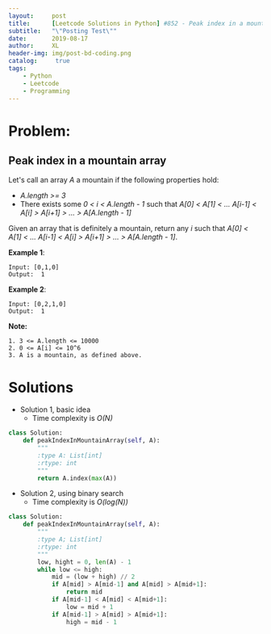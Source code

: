 ```yaml
---
layout:     post
title:      [Leetcode Solutions in Python] #852 - Peak index in a mountain array
subtitle:   "\"Posting Test\""
date:       2019-08-17
author:     XL
header-img: img/post-bd-coding.png
catalog: 	 true
tags:
    - Python
    - Leetcode
    - Programming
---
```


# Problem: 
 
## Peak index in a mountain array

Let's call an array *A* a mountain if the following properties hold:

- *A.length >= 3* 
- There exists some *0 < i < A.length - 1* such that *A[0] < A[1] < ... A[i-1] < A[i] > A[i+1] > ... > A[A.length - 1]*

Given an array that is definitely a mountain, return any *i* such that *A[0] < A[1] < … A[i-1] < A[i] > A[i+1] > … > A[A.length - 1]*.

**Example 1**:

    Input: [0,1,0]
    Output:  1

**Example 2**:

    Input: [0,2,1,0]
    Output:  1

**Note:**

    1. 3 <= A.length <= 10000
    2. 0 <= A[i] <= 10^6
    3. A is a mountain, as defined above.

# Solutions
- Solution 1, basic idea
    - Time complexity is *O(N)*

```python
class Solution:
	def peakIndexInMountainArray(self, A):
		"""
		:type A: List[int]
		:rtype: int
		"""
		return A.index(max(A))

```

- Solution 2, using binary search
    - Time complexity is *O(log(N))*

```python
class Solution:
	def peakIndexInMountainArray(self, A):
		"""
		:type A; List[int]
		:rtype: int
		"""
		low, hight = 0, len(A) - 1
		while low <= high:
			mid = (low + high) // 2
			if A[mid] > A[mid-1] and A[mid] > A[mid+1]:
				return mid
			if A[mid-1] < A[mid] < A[mid+1]:
				low = mid + 1
			if A[mid-1] > A[mid] > A[mid+1]:
				high = mid - 1

```